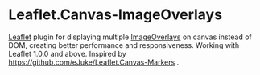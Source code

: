 # Leaflet.Canvas-ImageOverlays
[Leaflet](https://leafletjs.com/) plugin for displaying multiple [ImageOverlays](https://leafletjs.com/reference.html#imageoverlay) on canvas instead of DOM, creating better performance and responsiveness. Working with Leaflet 1.0.0 and above. Inspired by https://github.com/eJuke/Leaflet.Canvas-Markers .
